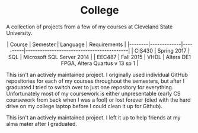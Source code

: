 <div align="center">

# College

</div>

A collection of projects from a few of my courses at Cleveland State University.

<div align="center">
| Course | Semester    | Language | Requirements                              |
|--------|-------------|----------|-------------------------------------------|
| CIS430 | Spring 2017 | SQL      | Microsoft SQL Server 2014                 |
| EEC487 | Fall 2015   | VHDL     | Altera DE1 FPGA, Altera Quartus v 13 sp 1 |
</div>

This isn't an actively maintained project. I originally used individual GitHub repositories for each of my courses throughout the semesters, but after I graduated I tried to switch over to just one repository for everything. Unfortunately most of my coursework is either unpresentable (early CS coursework from back when I was a fool) or lost forever (died with the hard drive on my college laptop before I could clean it up for Github).

This isn't an actively maintained project. I left it up to help friends at my alma mater after I graduated. 
